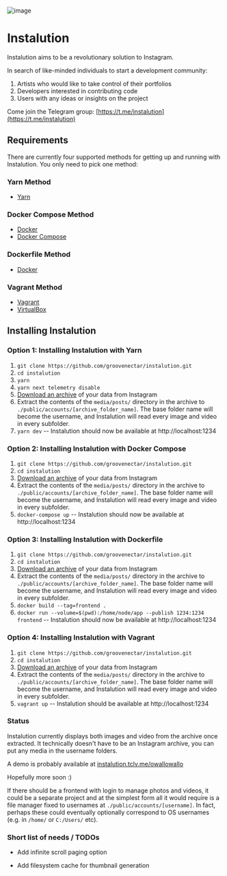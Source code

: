 ![image](https://user-images.githubusercontent.com/595446/177451446-55fcc030-04ec-4ed7-9a69-d5ccfc0b53d8.png)

# Instalution

Instalution aims to be a revolutionary solution to Instagram.

In search of like-minded individuals to start a development community:

1) Artists who would like to take control of their portfolios
2) Developers interested in contributing code
3) Users with any ideas or insights on the project

Come join the Telegram group: [https://t.me/instalution](https://t.me/instalution)

## Requirements

There are currently four supported methods for getting up and running with Instalution. You only need to pick one method:

### Yarn Method

- [Yarn](https://yarnpkg.com/)

### Docker Compose Method

- [Docker](https://docs.docker.com/get-docker/)
- [Docker Compose](https://docs.docker.com/compose/install/)

### Dockerfile Method

- [Docker](https://docs.docker.com/get-docker/)

### Vagrant Method

- [Vagrant](https://vagrantup.com/)
- [VirtualBox](https://virtualbox.org/)

## Installing Instalution

### Option 1: Installing Instalution with Yarn
1) `git clone https://github.com/groovenectar/instalution.git`
2) `cd instalution`
3) `yarn`
4) `yarn next telemetry disable`
5) [Download an archive](https://help.instagram.com/181231772500920) of your data from Instagram
6) Extract the contents of the `media/posts/` directory in the archive to `./public/accounts/[archive_folder_name]`. The base folder name will become the username, and Instalution will read every image and video in every subfolder.
7) `yarn dev` -- Instalution should now be available at http://localhost:1234

### Option 2: Installing Instalution with Docker Compose
1) `git clone https://github.com/groovenectar/instalution.git`
2) `cd instalution`
3) [Download an archive](https://help.instagram.com/181231772500920) of your data from Instagram
4) Extract the contents of the `media/posts/` directory in the archive to `./public/accounts/[archive_folder_name]`. The base folder name will become the username, and Instalution will read every image and video in every subfolder.
5) `docker-compose up` -- Instalution should now be available at http://localhost:1234

### Option 3: Installing Instalution with Dockerfile

1) `git clone https://github.com/groovenectar/instalution.git`
2) `cd instalution`
3) [Download an archive](https://help.instagram.com/181231772500920) of your data from Instagram
4) Extract the contents of the `media/posts/` directory in the archive to `./public/accounts/[archive_folder_name]`. The base folder name will become the username, and Instalution will read every image and video in every subfolder.
5) `docker build --tag=frontend .`
6) `docker run --volume=$(pwd):/home/node/app --publish 1234:1234 frontend` -- Instalution should now be available at http://localhost:1234

### Option 4: Installing Instalution with Vagrant
1) `git clone https://github.com/groovenectar/instalution.git`
2) `cd instalution`
3) [Download an archive](https://help.instagram.com/181231772500920) of your data from Instagram
4) Extract the contents of the `media/posts/` directory in the archive to `./public/accounts/[archive_folder_name]`. The base folder name will become the username, and Instalution will read every image and video in every subfolder.
5) `vagrant up` -- Instalution should be available at http://localhost:1234

### Status

Instalution currently displays both images and video from the archive once extracted. It technically doesn't have to be an Instagram archive, you can put any media in the username folders.

A demo is probably available at [instalution.tclv.me/owallowallo](https://instalution.tclv.me/owallowallo)

Hopefully more soon :)

If there should be a frontend with login to manage photos and videos, it could be a separate project and at the simplest form all it would require is a file manager fixed to usernames at `./public/accounts/[username]`. In fact, perhaps these could eventually optionally correspond to OS usernames (e.g. in `/home/` or `C:/Users/` etc).

### Short list of needs / TODOs

- Add infinite scroll paging option

- Add filesystem cache for thumbnail generation
